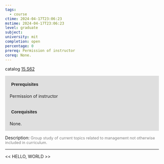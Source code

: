 ```yaml
---
tags:
  - course
ctime: 2024-04-17T23:06:23
mstime: 2024-04-17T23:06:23
level: graduate
subject: 
university: mit
completion: open
percentage: 0
prereq: Permission of instructor
coreq: None.
---
```


catalog [15.S62](http://student.mit.edu/catalog/m15c.html#15.S62)

<span style="display: block; padding: 15px; background-color: rgb(100, 100, 100, 0.2);"><font id="m_prereq1373_0" style="display: block; font-family: Arial, sans-serif; font-weight: bold; padding: 5px">Prerequisites</font><br><span id="prereq1373_0">Permission of instructor</span></span>
<span style="display: block; padding: 15px; background-color: rgb(100, 100, 100, 0.2);"><font id="m_coreq1373_0" style="display: block; font-family: Arial, sans-serif; font-weight: bold; padding: 5px">Corequisites</font><br><span id="coreq1373_0">None.</span></span>

<font style="">Description:</font>
<font style="color: grey; font-size: 0.8rem;">Group study of current topics related to management not otherwise included in curriculum.</font>



---

<< HELLO, WORLD >>
